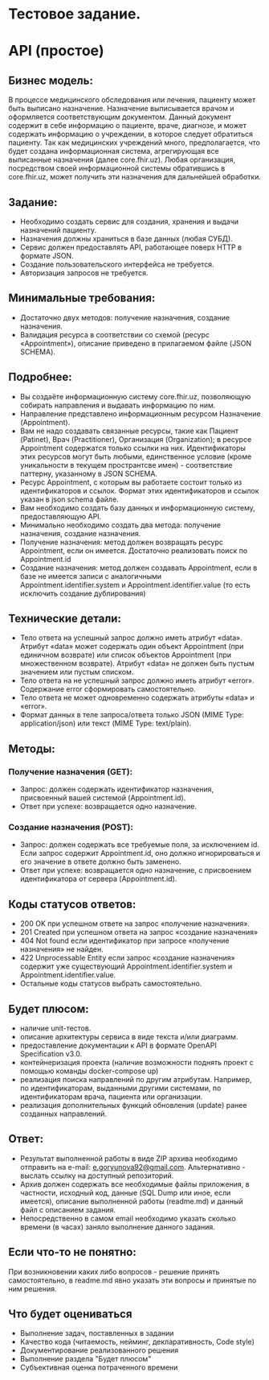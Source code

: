 # Тестовое задание.

# API (простое)

## Бизнес модель:
В процессе медицинского обследования или лечения, пациенту может быть выписано назначение. Назначение выписывается врачом и оформляется соответствующим документом. Данный документ содержит в себе информацию о пациенте, враче, диагнозе, и может содержать информацию о учреждении, в которое следует обратиться пациенту.
Так как медицинских учреждений много, предполагается, что будет создана информационная система, агрегирующая все выписанные назначения (далее core.fhir.uz). Любая организация, посредством своей информационной системы обратившись в core.fhir.uz, может получить эти назначения для дальнейшей обработки.

## Задание:
- Необходимо создать сервис для создания, хранения и выдачи назначений пациенту.
- Назначения должны храниться в базе данных (любая СУБД).
- Сервис должен предоставлять API, работающее поверх HTTP в формате JSON.
- Создание пользовательского интерфейса не требуется.
- Авторизация запросов не требуется.

## Минимальные требования:
- Достаточно двух методов: получение назначения, создание назначения.
- Валидация ресурса в соответствии со схемой (ресурс «Appointment»), описание приведено в прилагаемом файле (JSON SCHEMA).

## Подробнее:
- Вы создаёте информационную систему core.fhir.uz, позволяющую собирать направления и выдавать информацию по ним.
- Направление представлено информационным ресурсом Назначение (Appointment). 
- Вам не надо создавать связанные ресурсы, такие как Пациент (Patinet), Врач (Practitioner), Организация (Organization); в ресурсе  Appointment содержатся только ссылки на них. Идентификаторы этих ресурсов могут быть любыми, единственное условие (кроме уникальности в текущем пространтсве имен) - соответствие паттерну, указанному в JSON SCHEMA.
- Ресурс  Appointment, с которым вы работаете состоит только из идентификаторов и ссылок. Формат этих идентификаторов и ссылок указан в json schema файле.
- Вам необходимо создать базу данных и информационную систему, предоставляющую API.
- Минимально необходимо создать два метода:  получение назначения, создание назначения.
- Получение назначения: метод должен возвращать ресурс  Appointment, если он имеется. Достаточно реализовать поиск по Appointment.id
- Создание назначения: метод должен создавать Appointment, если в базе не имеется записи с аналогичными  Appointment.identifier.system и Appointment.identifier.value (то есть исключить создание дублирования)

## Технические детали:
- Тело ответа на успешный запрос должно иметь атрибут «data». Атрибут «data» может содержать один объект Appointment (при единичном возврате) или список объектов Appointment (при множественном возврате). Атрибут «data» не должен быть пустым значением или пустым списком.
- Тело ответа на не успешный запрос должно иметь атрибут «error». Содержание error сформировать самостоятельно.
- Тело ответа не может одновременно содержать атрибуты «data» и «error».
- Формат данных в теле запроса/ответа только JSON (MIME Type: application/json) или текст (MIME Type: text/plain).

## Методы:

### Получение назначения (GET):
- Запрос: должен содержать идентификатор назначения, присвоенный вашей системой (Appointment.id).
- Ответ при успехе: возвращается одно назначение.

### Создание назначения (POST):
- Запрос: должен содержать все требуемые поля, за исключением id. Если запрос содержит Appointment.id, оно должно игнорироваться и его значение в ответе должно быть заменено.
- Ответ при успехе: возвращается одно назначение, с присвоением идентификатора от сервера (Appointment.id).


## Коды статусов ответов:
- 200 OK при успешном ответе на запрос «получение назначения».
- 201 Created при успешном ответа на запрос «создание назначения»
- 404 Not found  если идентификатор при запросе «получение назначения» не найден.
- 422 Unprocessable Entity если запрос «создание назначения» содержит уже существующий  Appointment.identifier.system и Appointment.identifier.value.
- Остальные коды статусов выбрать самостоятельно.


## Будет плюсом:
- наличие unit-тестов.
- описание архитектуры сервиса в виде текста и/или диаграмм.
- предоставление документации к API в формате OpenAPI Specification v3.0.
- контейнеризация проекта (наличие возможности поднять проект с помощью команды docker-compose up)
- реализация поиска направлений по другим атрибутам. Например, по идентификаторам, выданными другими системами, по идентификаторам врача, пациента или организации.
- реализация дополнительных функций обновления (update) ранее созданных направлений.


## Ответ:
- Результат выполненной работы в виде ZIP архива необходимо отправить на e-mail: e.goryunova92@gmail.com. Альтернативно - выслать ссылку на доступный репозиторий.
- Архив должен содержать все необходимые файлы приложения, в частности, исходный код, данные (SQL Dump или иное, если имеется), описание выполненной работы (readme.md) и данный файл с описанием задания.
- Непосредственно в самом email необходимо указать сколько времени (в часах) заняло выполнение данного задания.

## Если что-то не понятно:
При возникновении каких либо вопросов - решение принять самостоятельно, в readme.md  явно указать эти вопросы и принятые по ним решения.


## Что будет оцениваться
- Выполнение задач, поставленных в задании
- Качество кода (читаемость, нейминг, декларативность, Code style)
- Документирование реализованного решения
- Выполнение раздела "Будет плюсом"
- Субъективная оценка потраченного времени




